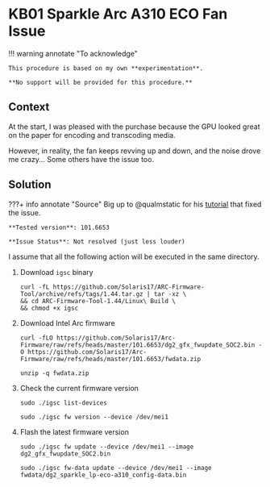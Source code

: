 # **KB01** Sparkle Arc A310 ECO Fan Issue

!!! warning annotate "To acknowledge"

    This procedure is based on my own **experimentation**. 
    
    **No support will be provided for this procedure.**

## Context

At the start, I was pleased with the purchase because the GPU looked great on the paper for encoding and transcoding media. 

However, in reality, the fan keeps revving up and down, and the noise drove me crazy... Some others have the issue too.

## Solution

???+ info annotate "Source"
    Big up to @qualmstatic for his [tutorial](https://forum.jellyfin.org/t-flash-intel-arc-gpu-firmware-in-linux?pid=52180#pid52180) that fixed the issue.

    **Tested version**: 101.6653

    **Issue Status**: Not resolved (just less louder)

I assume that all the following action will be executed in the same directory.

1. Download `igsc` binary

    ```shell
    curl -fL https://github.com/Solaris17/ARC-Firmware-Tool/archive/refs/tags/1.44.tar.gz | tar -xz \
    && cd ARC-Firmware-Tool-1.44/Linux\ Build \
    && chmod +x igsc
    ```

1. Download Intel Arc firmware

    ```shell
    curl -fLO https://github.com/Solaris17/Arc-Firmware/raw/refs/heads/master/101.6653/dg2_gfx_fwupdate_SOC2.bin -O https://github.com/Solaris17/Arc-Firmware/raw/refs/heads/master/101.6653/fwdata.zip

    unzip -q fwdata.zip
    ```

1. Check the current firmware version

    ```shell
    sudo ./igsc list-devices
    ```

    ```shell
    sudo ./igsc fw version --device /dev/mei1
    ```

1. Flash the latest firmware version

    ```shell
    sudo ./igsc fw update --device /dev/mei1 --image dg2_gfx_fwupdate_SOC2.bin
    ```

    ```shell
    sudo ./igsc fw-data update --device /dev/mei1 --image fwdata/dg2_sparkle_lp-eco-a310_config-data.bin
    ```